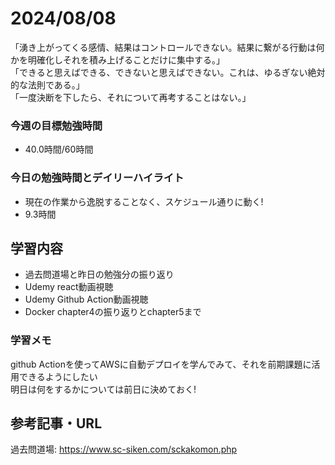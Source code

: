 # 2024/08/08
「湧き上がってくる感情、結果はコントロールできない。結果に繋がる行動は何かを明確化しそれを積み上げることだけに集中する。」  
「できると思えばできる、できないと思えばできない。これは、ゆるぎない絶対的な法則である。」  
「一度決断を下したら、それについて再考することはない。」  
### 今週の目標勉強時間
- 40.0時間/60時間

### 今日の勉強時間とデイリーハイライト
- 現在の作業から逸脱することなく、スケジュール通りに動く!
- 9.3時間

## 学習内容
- 過去問道場と昨日の勉強分の振り返り
- Udemy react動画視聴
- Udemy Github Action動画視聴
- Docker chapter4の振り返りとchapter5まで

### 学習メモ
github Actionを使ってAWSに自動デプロイを学んでみて、それを前期課題に活用できるようにしたい  
明日は何をするかについては前日に決めておく!  
## 参考記事・URL
過去問道場: <https://www.sc-siken.com/sckakomon.php>  
